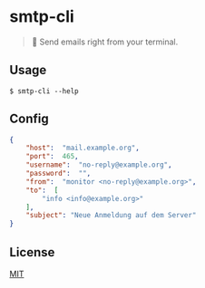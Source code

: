 # smtp-cli

> 📨 Send emails right from your terminal.

## Usage

```shell
$ smtp-cli --help
```

## Config

```json
{
    "host":  "mail.example.org",
	"port":  465,
	"username":  "no-reply@example.org",
	"password":  "",
	"from":  "monitor <no-reply@example.org>",
	"to":  [
		"info <info@example.org>"
	],
	"subject": "Neue Anmeldung auf dem Server"
}
```

## License

[MIT](LICENSE)
